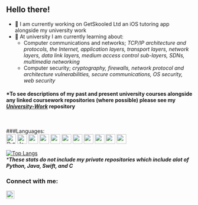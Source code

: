 ## Hello there!

- 🔭 I am currently working on GetSkooled Ltd an iOS tutoring app alongside my university work
- 🌱 At university I am currently learning about:
  - Computer communications and networks; <em>TCP/IP architecture and protocols, the Internet, application layers, transport layers, network layers, data link layers, medium access control sub-layers, SDNs, multimedia networking</em>
  - Computer security; <em>cryptography, firewalls, network protocol and architecture vulnerabilities, secure communications, OS security, web security</em>

#### *To see descriptions of my past and present university courses alongside any linked coursework repositories (where possible) please see my <em>[University-Work](https://github.com/hwixley/University-Work)</em> repository
<br>

###Languages:<br>
<img src="https://img.icons8.com/color/48/000000/python.png" alt="Python" width="26px">
<img src="https://img.icons8.com/color/48/000000/java-coffee-cup-logo.png" alt="Java" width="26px">
<img src="https://img.icons8.com/fluent/48/000000/swift.png" width="26px">
<img src="https://img.icons8.com/color/64/000000/javascript.png" width="26px">
<img src="https://img.icons8.com/fluent/48/000000/matlab.png" width="26px">
<img src="https://img.icons8.com/color/48/000000/c-programming.png" width="26px">
<img src="https://img.icons8.com/color/48/000000/haskell.png" width="26px">
<img src="https://img.icons8.com/metro/26/000000/sql.png" width="26px">
<img src="https://img.icons8.com/material-sharp/24/000000/github.png" width="26px">
<img src="https://img.icons8.com/ios-filled/48/000000/console.png" width="26px">
<img src="https://img.icons8.com/color/48/000000/linux.png" width="26px">

[![Top Langs](https://github-readme-stats.vercel.app/api/top-langs/?username=hwixley&layout=compact&langs_count=4)](https://github.com/anuraghazra/github-readme-stats)
<br/>
<em>***These stats do not include my private repositories which include alot of Python, Java, Swift, and C**</em>
<br>

### Connect with me:
[<img align="left" width="22px" src="https://cdns.iconmonstr.com/wp-content/assets/preview/2012/240/iconmonstr-linkedin-2.png" />][linkedin]

[linkedin]: https://www.linkedin.com/in/harry-wixley/

